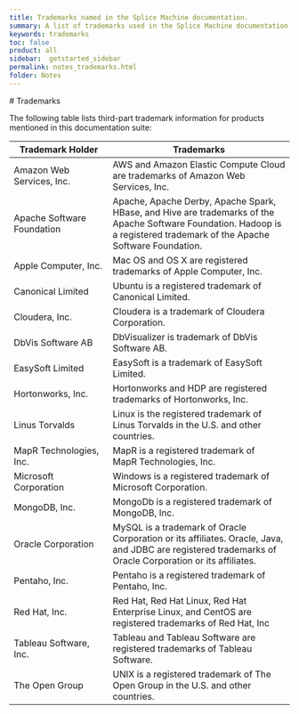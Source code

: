 ```yaml
---
title: Trademarks named in the Splice Machine documentation.
summary: A list of trademarks used in the Splice Machine documentation
keywords: trademarks
toc: false
product: all
sidebar:  getstarted_sidebar
permalink: notes_trademarks.html
folder: Notes
---
```

<section>
<div class="TopicContent" data-swiftype-index="true" markdown="1">
# Trademarks

The following table lists third-part trademark information for products
mentioned in this documentation suite:

<table summary="Table of trademarks used in the Splice Machine documentation">
                <col />
                <col />
                <thead>
                    <tr>
                        <th>Trademark Holder
                    </th>
                        <th>Trademarks
                    </th>
                    </tr>
                </thead>
                <tbody>
                    <tr>
                        <td>Amazon Web Services, Inc.</td>
                        <td>AWS and Amazon Elastic Compute Cloud are trademarks of Amazon Web Services, Inc. </td>
                    </tr>
                    <tr>
                        <td>
                            <p>Apache Software Foundation</p>
                        </td>
                        <td>Apache, Apache Derby, Apache Spark, HBase, and Hive are trademarks of the Apache Software Foundation. Hadoop is a registered trademark of the Apache Software Foundation.</td>
                    </tr>
                    <tr>
                        <td>Apple Computer, Inc.</td>
                        <td>Mac OS and OS X are registered trademarks of Apple Computer, Inc.</td>
                    </tr>
                    <tr>
                        <td>Canonical Limited</td>
                        <td>Ubuntu is a registered trademark of Canonical Limited.</td>
                    </tr>
                    <tr>
                        <td>Cloudera, Inc.</td>
                        <td>Cloudera is a trademark of Cloudera Corporation.</td>
                    </tr>
                    <tr>
                        <td>DbVis Software AB</td>
                        <td>DbVisualizer is trademark of DbVis Software AB.</td>
                    </tr>
                    <tr>
                        <td>EasySoft Limited</td>
                        <td>EasySoft is a trademark of EasySoft Limited.</td>
                    </tr>
                    <tr>
                        <td>Hortonworks, Inc.</td>
                        <td>Hortonworks and HDP are registered trademarks of Hortonworks, Inc.</td>
                    </tr>
                    <tr>
                        <td>Linus Torvalds</td>
                        <td>Linux is the registered trademark of Linus Torvalds in the U.S. and other countries.</td>
                    </tr>
                    <tr>
                        <td>MapR Technologies, Inc.</td>
                        <td>MapR is a registered trademark of MapR Technologies, Inc.</td>
                    </tr>
                    <tr>
                        <td>Microsoft Corporation</td>
                        <td>Windows is a registered trademark of Microsoft Corporation.</td>
                    </tr>
                    <tr>
                        <td>MongoDB, Inc.</td>
                        <td>MongoDb is a registered trademark of MongoDB, Inc.</td>
                    </tr>
                    <tr>
                        <td>Oracle Corporation</td>
                        <td>MySQL is a trademark of Oracle Corporation or its affiliates. Oracle, Java, and JDBC are registered trademarks of Oracle Corporation or its affiliates. </td>
                    </tr>
                    <tr>
                        <td>Pentaho, Inc.</td>
                        <td>Pentaho is a registered trademark of Pentaho, Inc.</td>
                    </tr>
                    <tr>
                        <td>Red Hat, Inc.</td>
                        <td>Red Hat, Red Hat Linux, Red Hat Enterprise Linux, and CentOS are registered trademarks of Red Hat, Inc</td>
                    </tr>
                    <tr>
                        <td>Tableau Software, Inc.</td>
                        <td>Tableau and Tableau Software are registered trademarks of Tableau Software.</td>
                    </tr>
                    <tr>
                        <td>The Open Group</td>
                        <td>UNIX is a registered trademark of The Open Group in the U.S. and other countries.</td>
                    </tr>
                </tbody>
            </table>
</div>
</section>

